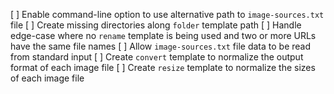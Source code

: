 [ ] Enable command-line option to use alternative path to `image-sources.txt` file
[ ] Create missing directories along `folder` template path
[ ] Handle edge-case where no `rename` template is being used and two or more URLs have the same file names
[ ] Allow `image-sources.txt` file data to be read from standard input
[ ] Create `convert` template to normalize the output format of each image file
[ ] Create `resize` template to normalize the sizes of each image file
